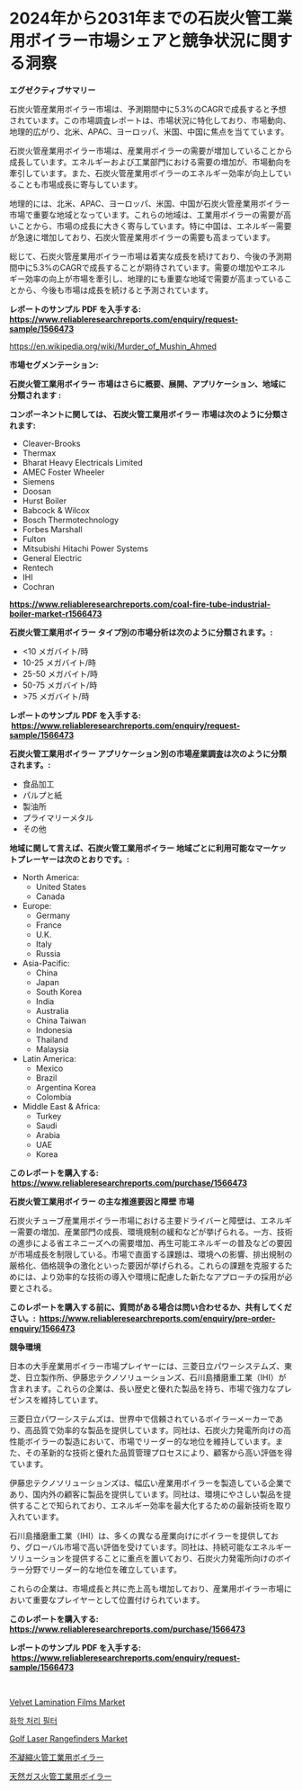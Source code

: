 <p><h1>2024年から2031年までの石炭火管工業用ボイラー市場シェアと競争状況に関する洞察</h1></p><p><strong>エグゼクティブサマリー</strong></p>
<p><p>石炭火管産業用ボイラー市場は、予測期間中に5.3%のCAGRで成長すると予想されています。この市場調査レポートは、市場状況に特化しており、市場動向、地理的広がり、北米、APAC、ヨーロッパ、米国、中国に焦点を当てています。</p><p>石炭火管産業用ボイラー市場は、産業用ボイラーの需要が増加していることから成長しています。エネルギーおよび工業部門における需要の増加が、市場動向を牽引しています。また、石炭火管産業用ボイラーのエネルギー効率が向上していることも市場成長に寄与しています。</p><p>地理的には、北米、APAC、ヨーロッパ、米国、中国が石炭火管産業用ボイラー市場で重要な地域となっています。これらの地域は、工業用ボイラーの需要が高いことから、市場の成長に大きく寄与しています。特に中国は、エネルギー需要が急速に増加しており、石炭火管産業用ボイラーの需要も高まっています。</p><p>総じて、石炭火管産業用ボイラー市場は着実な成長を続けており、今後の予測期間中に5.3%のCAGRで成長することが期待されています。需要の増加やエネルギー効率の向上が市場を牽引し、地理的にも重要な地域で需要が高まっていることから、今後も市場は成長を続けると予測されています。</p></p>
<p><strong>レポートのサンプル PDF を入手する: <a href="https://www.reliableresearchreports.com/enquiry/request-sample/1566473">https://www.reliableresearchreports.com/enquiry/request-sample/1566473</a></strong></p>
<p><a href="https://en.wikipedia.org/wiki/Murder_of_Mushin_Ahmed">https://en.wikipedia.org/wiki/Murder_of_Mushin_Ahmed</a></p>
<p><strong>市場セグメンテーション:</strong></p>
<p><strong> 石炭火管工業用ボイラー 市場はさらに概要、展開、アプリケーション、地域に分類されます :</strong></p>
<p><strong>コンポーネントに関しては、 石炭火管工業用ボイラー 市場は次のように分類されます: &nbsp;</strong></p>
<p><ul><li>Cleaver-Brooks</li><li>Thermax</li><li>Bharat Heavy Electricals Limited</li><li>AMEC Foster Wheeler</li><li>Siemens</li><li>Doosan</li><li>Hurst Boiler</li><li>Babcock & Wilcox</li><li>Bosch Thermotechnology</li><li>Forbes Marshall</li><li>Fulton</li><li>Mitsubishi Hitachi Power Systems</li><li>General Electric</li><li>Rentech</li><li>IHI</li><li>Cochran</li></ul></p>
<p><strong><a href="https://www.reliableresearchreports.com/coal-fire-tube-industrial-boiler-market-r1566473">https://www.reliableresearchreports.com/coal-fire-tube-industrial-boiler-market-r1566473</a></strong></p>
<p><strong> 石炭火管工業用ボイラー タイプ別の市場分析は次のように分類されます。:</strong></p>
<p><ul><li><10 メガバイト/時</li><li>10-25 メガバイト/時</li><li>25-50 メガバイト/時</li><li>50-75 メガバイト/時</li><li>>75 メガバイト/時</li></ul></p>
<p><strong>レポートのサンプル PDF を入手する: &nbsp;<a href="https://www.reliableresearchreports.com/enquiry/request-sample/1566473">https://www.reliableresearchreports.com/enquiry/request-sample/1566473</a></strong></p>
<p><strong> 石炭火管工業用ボイラー アプリケーション別の市場産業調査は次のように分類されます。:</strong></p>
<p><ul><li>食品加工</li><li>パルプと紙</li><li>製油所</li><li>プライマリーメタル</li><li>その他</li></ul></p>
<p><strong>地域に関して言えば、石炭火管工業用ボイラー 地域ごとに利用可能なマーケットプレーヤーは次のとおりです。:</strong></p>
<p><ul>
    <li>
        North America:
        <ul>
            <li>United States</li>
            <li>Canada</li>
        </ul>
    </li>
    <li>
        Europe:
        <ul>
            <li>Germany</li>
            <li>France</li>
            <li>U.K.</li>
            <li>Italy</li>
            <li>Russia</li>
        </ul>
    </li>
    <li>
        Asia-Pacific:
        <ul>
            <li>China</li>
            <li>Japan</li>
            <li>South Korea</li>
            <li>India</li>
            <li>Australia</li>
            <li>China Taiwan</li>
            <li>Indonesia</li>
            <li>Thailand</li>
            <li>Malaysia</li>
        </ul>
    </li>
    <li>
        Latin America:
        <ul>
            <li>Mexico</li>
            <li>Brazil</li>
            <li>Argentina Korea</li>
            <li>Colombia</li>
        </ul>
    </li>
    <li>
        Middle East & Africa:
        <ul>
            <li>Turkey</li>
            <li>Saudi</li>
            <li>Arabia</li>
            <li>UAE</li>
            <li>Korea</li>
        </ul>
    </li>
    </ul></p>
<p><strong>このレポートを購入する: &nbsp;<a href="https://www.reliableresearchreports.com/purchase/1566473">https://www.reliableresearchreports.com/purchase/1566473</a></strong></p>
<p><strong>石炭火管工業用ボイラー の主な推進要因と障壁 市場</strong></p>
<p><p>石炭火チューブ産業用ボイラー市場における主要ドライバーと障壁は、エネルギー需要の増加、産業部門の成長、環境規制の緩和などが挙げられる。一方、技術の進歩による省エネニーズへの需要増加、再生可能エネルギーの普及などの要因が市場成長を制限している。市場で直面する課題は、環境への影響、排出規制の厳格化、価格競争の激化といった要因が挙げられる。これらの課題を克服するためには、より効率的な技術の導入や環境に配慮した新たなアプローチの採用が必要とされる。</p></p>
<p><strong>このレポートを購入する前に、質問がある場合は問い合わせるか、共有してください。:&nbsp; <a href="https://www.reliableresearchreports.com/enquiry/pre-order-enquiry/1566473">https://www.reliableresearchreports.com/enquiry/pre-order-enquiry/1566473</a></strong></p>
<p><strong>競争環境</strong></p>
<p><p>日本の大手産業用ボイラー市場プレイヤーには、三菱日立パワーシステムズ、東芝、日立製作所、伊藤忠テクノソリューションズ、石川島播磨重工業（IHI）が含まれます。これらの企業は、長い歴史と優れた製品を持ち、市場で強力なプレゼンスを維持しています。</p><p>三菱日立パワーシステムズは、世界中で信頼されているボイラーメーカーであり、高品質で効率的な製品を提供しています。同社は、石炭火力発電所向けの高性能ボイラーの製造において、市場でリーダー的な地位を維持しています。また、その革新的な技術と優れた品質管理プロセスにより、顧客から高い評価を得ています。</p><p>伊藤忠テクノソリューションズは、幅広い産業用ボイラーを製造している企業であり、国内外の顧客に製品を提供しています。同社は、環境にやさしい製品を提供することで知られており、エネルギー効率を最大化するための最新技術を取り入れています。</p><p>石川島播磨重工業（IHI）は、多くの異なる産業向けにボイラーを提供しており、グローバル市場で高い評価を受けています。同社は、持続可能なエネルギーソリューションを提供することに重点を置いており、石炭火力発電所向けのボイラー分野でリーダー的な地位を確立しています。</p><p>これらの企業は、市場成長と共に売上高も増加しており、産業用ボイラー市場において重要なプレイヤーとして位置付けられています。</p></p>
<p><strong>このレポートを購入する: &nbsp; <a href="https://www.reliableresearchreports.com/purchase/1566473">https://www.reliableresearchreports.com/purchase/1566473</a></strong></p>
<p><strong>レポートのサンプル PDF を入手する: &nbsp;<a href="https://www.reliableresearchreports.com/enquiry/request-sample/1566473">https://www.reliableresearchreports.com/enquiry/request-sample/1566473</a></strong><strong></strong></p>
<p>&nbsp;</p>
<p><p><a href="https://github.com/LiamKanenood/Market-Research-Report-List-1/blob/main/velvet-lamination-films-market.md">Velvet Lamination Films Market</a></p><p><a href="https://github.com/brainlyez1/Market-Research-Report-List-1/blob/main/5937752144919.md">화학 처리 필터</a></p><p><a href="https://issuu.com/reportprime-2/docs/golf-laser-rangefinders-market-size-2030.pptx">Golf Laser Rangefinders Market</a></p><p><a href="https://github.com/MosesSpinka1914/Market-Research-Report-List-2/blob/main/7164161138767.md">不凝縮火管工業用ボイラー</a></p><p><a href="https://github.com/RudyBoyer2017/Market-Research-Report-List-1/blob/main/7731203138768.md">天然ガス火管工業用ボイラー</a></p></p>